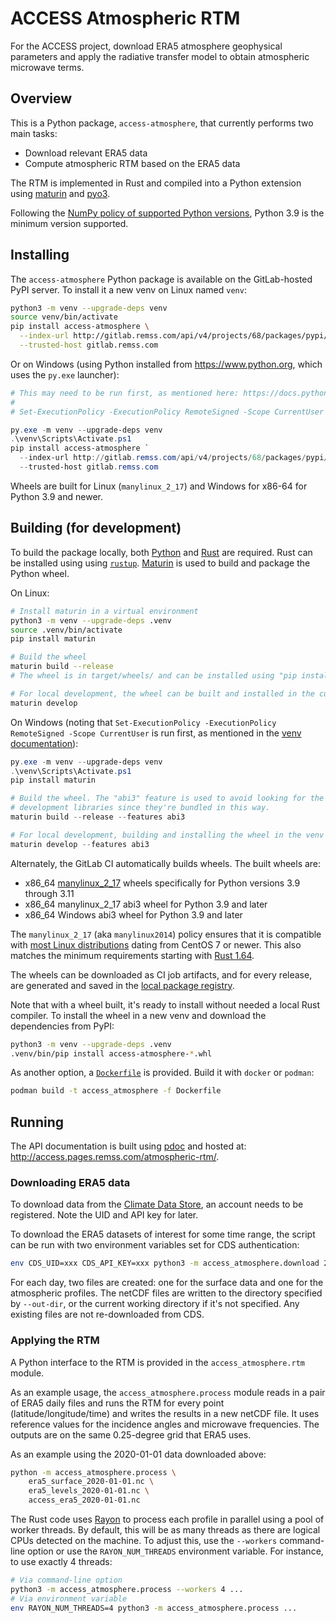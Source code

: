 # ACCESS Atmospheric RTM

For the ACCESS project, download ERA5 atmosphere geophysical parameters and apply the radiative transfer model to obtain atmospheric microwave terms.

## Overview

This is a Python package, `access-atmosphere`, that currently performs two main
tasks:

- Download relevant ERA5 data
- Compute atmospheric RTM based on the ERA5 data

The RTM is implemented in Rust and compiled into a Python extension using
[maturin](https://maturin.rs/) and [pyo3](https://pyo3.rs/).

Following the [NumPy policy of supported Python
versions](https://numpy.org/neps/nep-0029-deprecation_policy.html#drop-schedule),
Python 3.9 is the minimum version supported.

## Installing

The `access-atmosphere` Python package is available on the GitLab-hosted PyPI
server. To install it a new venv on Linux named `venv`:

```bash
python3 -m venv --upgrade-deps venv
source venv/bin/activate
pip install access-atmosphere \
  --index-url http://gitlab.remss.com/api/v4/projects/68/packages/pypi/simple \
  --trusted-host gitlab.remss.com
```

Or on Windows (using Python installed from https://www.python.org, which uses the `py.exe` launcher):

```powershell
# This may need to be run first, as mentioned here: https://docs.python.org/3/library/venv.html
#
# Set-ExecutionPolicy -ExecutionPolicy RemoteSigned -Scope CurrentUser

py.exe -m venv --upgrade-deps venv
.\venv\Scripts\Activate.ps1
pip install access-atmosphere `
  --index-url http://gitlab.remss.com/api/v4/projects/68/packages/pypi/simple `
  --trusted-host gitlab.remss.com
```

Wheels are built for Linux (`manylinux_2_17`) and Windows for x86-64 for Python
3.9 and newer.

## Building (for development)

To build the package locally, both [Python](https://www.python.org/) and
[Rust](https://www.python.org/) are required. Rust can be installed using using
[`rustup`](https://rustup.rs/). [Maturin](https://maturin.rs/) is used to build
and package the Python wheel.

On Linux:

```bash
# Install maturin in a virtual environment
python3 -m venv --upgrade-deps .venv
source .venv/bin/activate
pip install maturin

# Build the wheel
maturin build --release
# The wheel is in target/wheels/ and can be installed using "pip install"

# For local development, the wheel can be built and installed in the current venv
maturin develop
```

On Windows (noting that `Set-ExecutionPolicy -ExecutionPolicy RemoteSigned
-Scope CurrentUser` is run first, as mentioned in the [venv
documentation](https://docs.python.org/3/library/venv.html)):

```powershell
py.exe -m venv --upgrade-deps venv
.\venv\Scripts\Activate.ps1
pip install maturin

# Build the wheel. The "abi3" feature is used to avoid looking for the Python
# development libraries since they're bundled in this way.
maturin build --release --features abi3

# For local development, building and installing the wheel in the venv
maturin develop --features abi3
```

Alternately, the GitLab CI automatically builds wheels. The built wheels are:

- x86_64 [manylinux_2_17](https://github.com/pypa/manylinux) wheels specifically
  for Python versions 3.9 through 3.11
- x86_64 manylinux_2_17 abi3 wheel for Python 3.9 and later
- x86_64 Windows abi3 wheel for Python 3.9 and later

The `manylinux_2_17` (aka `manylinux2014`) policy ensures that it is compatible
with [most Linux distributions](https://github.com/mayeut/pep600_compliance)
dating from CentOS 7 or newer. This also matches the minimum requirements
starting with [Rust
1.64](https://blog.rust-lang.org/2022/08/01/Increasing-glibc-kernel-requirements.html).

The wheels can be downloaded as CI job artifacts, and for every release, are
generated and saved in the [local package
registry](http://gitlab.remss.com/access/atmospheric-rtm/-/packages).

Note that with a wheel built, it's ready to install without needed a local Rust
compiler. To install the wheel in a new venv and download the dependencies from
PyPI:

```bash
python3 -m venv --upgrade-deps .venv
.venv/bin/pip install access-atmosphere-*.whl
```

As another option, a [`Dockerfile`](Dockerfile) is provided. Build it with
`docker` or `podman`:

```bash
podman build -t access_atmosphere -f Dockerfile
```

## Running

The API documentation is built using [pdoc](https://pdoc.dev/docs/pdoc.html) and
hosted at: <http://access.pages.remss.com/atmospheric-rtm/>.

### Downloading ERA5 data

To download data from the [Climate Data
Store](https://cds.climate.copernicus.eu/cdsapp), an account needs to be
registered. Note the UID and API key for later.

To download the ERA5 datasets of interest for some time range, the script can be
run with two environment variables set for CDS authentication:

```bash
env CDS_UID=xxx CDS_API_KEY=xxx python3 -m access_atmosphere.download 2020-01-01 2020-01-31 --out-dir era5
```

For each day, two files are created: one for the surface data and one for the
atmospheric profiles. The netCDF files are written to the directory specified by
`--out-dir`, or the current working directory if it's not specified. Any
existing files are not re-downloaded from CDS.

### Applying the RTM

A Python interface to the RTM is provided in the `access_atmosphere.rtm` module.

As an example usage, the `access_atmosphere.process` module reads in a pair of
ERA5 daily files and runs the RTM for every point (latitude/longitude/time) and
writes the results in a new netCDF file. It uses reference values for the
incidence angles and microwave frequencies. The outputs are on the same
0.25-degree grid that ERA5 uses.

As an example using the 2020-01-01 data downloaded above:

```bash
python -m access_atmosphere.process \
    era5_surface_2020-01-01.nc \
    era5_levels_2020-01-01.nc \
    access_era5_2020-01-01.nc
```

The Rust code uses [Rayon](https://github.com/rayon-rs/rayon) to process each
profile in parallel using a pool of worker threads. By default, this will be as
many threads as there are logical CPUs detected on the machine. To adjust this,
use the `--workers` command-line option or use the `RAYON_NUM_THREADS`
environment variable. For instance, to use exactly 4 threads:

```bash
# Via command-line option
python3 -m access_atmosphere.process --workers 4 ...
# Via environment variable
env RAYON_NUM_THREADS=4 python3 -m access_atmosphere.process ...
```